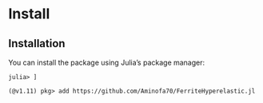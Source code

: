 # Install
## Installation

You can install the package using Julia’s package manager:

```
julia> ]

(@v1.11) pkg> add https://github.com/Aminofa70/FerriteHyperelastic.jl
```